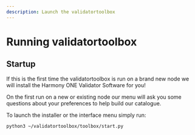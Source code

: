 ```yaml
---
description: Launch the validatortoolbox
---
```


# Running validatortoolbox

## Startup

If this is the first time the validatortoolbox is run on a brand new node we will install the Harmony ONE Validator Software for you! 

On the first run on a new or existing node our menu will ask you some questions about your preferences to help build our catalogue.

To launch the installer or the interface menu simply run:

```text
python3 ~/validatortoolbox/toolbox/start.py
```


